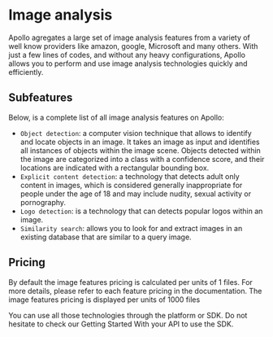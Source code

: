 # Image analysis

Apollo agregates a large set of image analysis features from a variety of well know providers like amazon, google, Microsoft and many others. With just a few lines of codes, and without any heavy configurations, Apollo allows you to perform and use image analysis technologies quickly and efficiently.

## Subfeatures

Below, is a complete list of all image analysis features on Apollo:

- `Object detection`: a computer vision technique that allows to identify and locate objects in an image. It takes an image as input and identifies all instances of objects within the image scene. Objects detected within the image are categorized into a class with a confidence score, and their locations are indicated with a rectangular bounding box.
- `Explicit content detection`: a technology that detects adult only content in images, which is considered generally inappropriate for people under the age of 18 and may include nudity, sexual activity or pornography.
- `Logo detection`: is a technology that can detects popular logos within an image.
- `Similarity search`: allows you to look for and extract images in an existing database that are similar to a query image.

## Pricing

By default the image features pricing is calculated per units of 1 files. For more details, please refer to each feature pricing in the documentation. The image features pricing is displayed per units of 1000 files

You can use all those technologies through the platform or SDK. Do not hesitate to check our Getting Started With your API to use the SDK.

